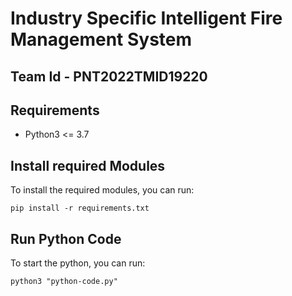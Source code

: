 # **Industry Specific Intelligent Fire Management System**

## **Team Id - PNT2022TMID19220**

## Requirements

*   Python3 <= 3.7

## Install required Modules

To install the required modules, you can run:

`pip install -r requirements.txt`

## Run Python Code

To start the python, you can run:

`python3 "python-code.py"`
